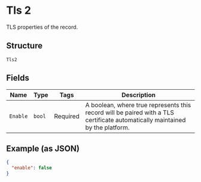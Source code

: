 
# Tls 2

TLS properties of the record.

## Structure

`Tls2`

## Fields

| Name | Type | Tags | Description |
|  --- | --- | --- | --- |
| `Enable` | `bool` | Required | A boolean, where true represents this record will be paired with a TLS certificate automatically maintained by the platform. |

## Example (as JSON)

```json
{
  "enable": false
}
```

